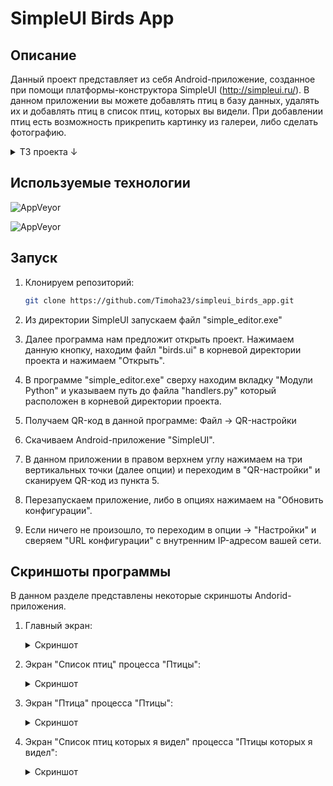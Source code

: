 # SimpleUI Birds App

## Описание

Данный проект представляет из себя Android-приложение, созданное при помощи платформы-конструктора SimpleUI (http://simpleui.ru/). В данном приложении вы можете добавлять птиц в базу данных, удалять их и добавлять птиц в список птиц, которых вы видели. При добавлении птиц есть возможность прикрепить картинку из галереи, либо сделать фотографию.

<details>
<summary>ТЗ проекта ↓</summary>
Используя инструменты платформы https://disk.yandex.ru/d/IZK7yYF7S77OuA

http://simpleui.ru/ 

https://uitxt.readthedocs.io/ru/latest/ 

Подробнее про общее описание: https://uitxt.readthedocs.io/ru/latest/common_functions.html 

Подробнее про создание структуры БД в мобильной части: https://uitxt.readthedocs.io/ru/latest/no_sql.html 

Задача 1
Состав конфигурации: 
1.	Процесс «Птицы». 

Для процесса необходимо создать две операции: 

*	Список птиц – отображается список сохраненных данных в БД приложения

*	Карточка птицы – отображает на экране конкретный набор данных. 

*	Создание новой птицы – экран позволяет ввести новое название птицы и указать 
цвет перьев

Дополнительно 1.

 - При создании птицы сохранить фото из галереи или камеры устройства

Дополнительно 1.1

- Для отображения списка птиц использовать кастомные списки
https://uitxt.readthedocs.io/ru/latest/common_functions.html?highlight=%D0%BA%D0%B0%D1%80%D1%82%D0%BE%D1%87%D0%BA%D0%B8#id3 

Дополнительно 2. 

- Добавить процесс «Птицы которых я видел»

    Юзер кейс: В списке птиц выбирается карточка птицы которую увидел пользователь, пользователь переходит к самой карточке и может нажать на кнопку «Видел». Идентификатор объекта сохраняется в глобальной переменной. После, пользователь переходит в раздел «Птицы которых я видел», нажимает на кнопку «+». Из глобальной переменной получается ИД объекта, автоматически создается запись с:

    *	Текущее время и дата
    *	Название птицы из БД
    *	Фото птицы из БД
    *	Количество актов видения птицы на момент создания записи
</details>

## Используемые технологии
![AppVeyor](https://img.shields.io/badge/Python-3.10.6-green)

![AppVeyor](https://img.shields.io/badge/SimpleUI-11.50.55-green)

## Запуск
1. Клонируем репозиторий:
   ```bash
   git clone https://github.com/Timoha23/simpleui_birds_app.git
   ```

2. Из директории SimpleUI запускаем файл "simple_editor.exe"

3. Далее программа нам предложит открыть проект. Нажимаем данную кнопку, находим файл "birds.ui" в корневой директории проекта и нажимаем "Открыть".

4. В программе "simple_editor.exe" сверху находим вкладку "Модули Python" и указываем путь до файла "handlers.py" который расположен в корневой директории проекта.

5. Получаем QR-код в данной программе: Файл -> QR-настройки

6. Скачиваем Android-приложение "SimpleUI".

7. В данном приложении в правом верхнем углу нажимаем на три вертикальных точки (далее опции) и переходим в "QR-настройки" и сканируем QR-код из пункта 5.

8. Перезапускаем приложение, либо в опциях нажимаем на "Обновить конфигурации".

9. Если ничего не произошло, то переходим в опции -> "Настройки" и сверяем "URL конфигурации" с внутренним IP-адресом вашей сети.

## Скриншоты программы

В данном разделе представлены некоторые скриншоты Andorid-приложения.

1. Главный экран:
    <details>
    <summary>Скриншот</summary>
    
    [![][1]][1]

    [1]: https://imageup.ru/img166/4465643/main_page.jpg
    </details>

2. Экран "Список птиц" процесса "Птицы":
    <details>
    <summary>Скриншот</summary>
    
    [![][2]][2]

    [2]: https://imageup.ru/img297/4465633/all_birds.jpg
    </details>

3. Экран "Птица" процесса "Птицы":
    <details>
    <summary>Скриншот</summary>
    
    [![][3]][3]

    [3]: https://imageup.ru/img53/4465636/one_bird.jpg
    </details>

4. Экран "Список птиц которых я видел" процесса "Птицы которых я видел":
    <details>
    <summary>Скриншот</summary>
    
    [![][4]][4]

    [4]: https://imageup.ru/img79/4465652/birds_which_i_saw.jpg
    </details>